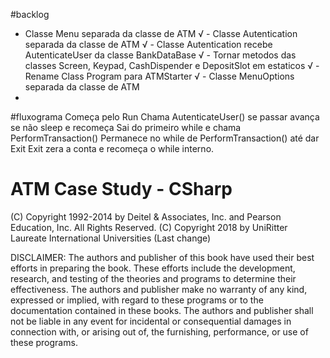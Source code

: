 #backlog
  - Classe Menu separada da classe de ATM
√ - Classe Autentication separada da classe de ATM
√ - Classe Autentication recebe AutenticateUser da classe 			BankDataBase
√ - Tornar metodos das classes Screen, Keypad, CashDispender e 		DepositSlot em estaticos
√ - Rename Class Program para ATMStarter
√ - Classe MenuOptions separada da classe de ATM
  - 


#fluxograma
Começa pelo Run
Chama AutenticateUser() se passar avança se não sleep e recomeça
Sai do primeiro while e chama PerformTransaction()
Permanece no while de PerformTransaction() até dar Exit
Exit zera a conta e recomeça o while interno.


# ATM Case Study - CSharp

(C) Copyright 1992-2014 by Deitel & Associates, Inc. and
Pearson Education, Inc. All Rights Reserved.
(C) Copyright 2018 by UniRitter Laureate International Universities (Last change)

DISCLAIMER: The authors and publisher of this book have used their
best efforts in preparing the book. These efforts include the
development, research, and testing of the theories and programs
to determine their effectiveness. The authors and publisher make
no warranty of any kind, expressed or implied, with regard to these
programs or to the documentation contained in these books. The authors
and publisher shall not be liable in any event for incidental or
consequential damages in connection with, or arising out of, the
furnishing, performance, or use of these programs.
